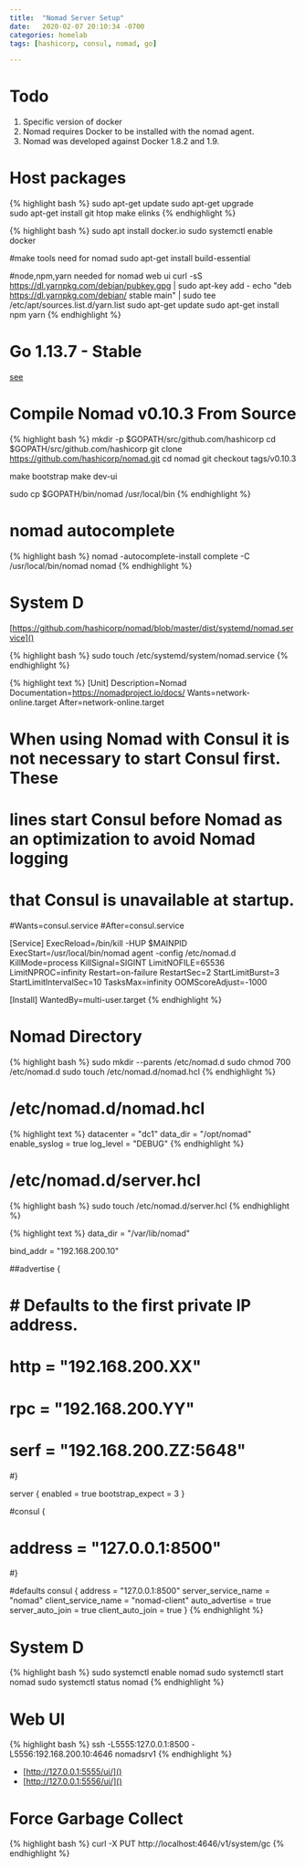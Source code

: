 ```yaml
---
title:  "Nomad Server Setup"
date:   2020-02-07 20:10:34 -0700
categories: homelab
tags: [hashicorp, consul, nomad, go]

---
```

# Todo 

1. Specific version of docker
2. Nomad requires Docker to be installed with the nomad agent. 
3. Nomad was developed against Docker 1.8.2 and 1.9.

# Host packages

{% highlight bash %}
sudo apt-get update
sudo apt-get upgrade    
sudo apt-get install git htop make elinks 
{% endhighlight %}

{% highlight bash %}
sudo apt install docker.io
sudo systemctl enable docker

#make tools need for nomad
sudo apt-get install build-essential

#node,npm,yarn needed for nomad web ui
curl -sS https://dl.yarnpkg.com/debian/pubkey.gpg | sudo apt-key add -
echo "deb https://dl.yarnpkg.com/debian/ stable main" | sudo tee /etc/apt/sources.list.d/yarn.list
sudo apt-get update
sudo apt-get install npm yarn
{% endhighlight %}

# Go 1.13.7 - Stable

[see](go-release)

# Compile Nomad v0.10.3 From Source

{% highlight bash %}
mkdir -p $GOPATH/src/github.com/hashicorp 
cd $GOPATH/src/github.com/hashicorp 
git clone https://github.com/hashicorp/nomad.git
cd nomad
git checkout tags/v0.10.3

make bootstrap
make dev-ui

sudo cp $GOPATH/bin/nomad /usr/local/bin
{% endhighlight %}

# nomad autocomplete

{% highlight bash %}
nomad -autocomplete-install
complete -C /usr/local/bin/nomad nomad
{% endhighlight %}

# System D

[https://github.com/hashicorp/nomad/blob/master/dist/systemd/nomad.service]()

{% highlight bash %}
sudo touch /etc/systemd/system/nomad.service
{% endhighlight %}

{% highlight text %}
[Unit]
Description=Nomad
Documentation=https://nomadproject.io/docs/
Wants=network-online.target
After=network-online.target

# When using Nomad with Consul it is not necessary to start Consul first. These
# lines start Consul before Nomad as an optimization to avoid Nomad logging
# that Consul is unavailable at startup.
#Wants=consul.service
#After=consul.service

[Service]
ExecReload=/bin/kill -HUP $MAINPID
ExecStart=/usr/local/bin/nomad agent -config /etc/nomad.d
KillMode=process
KillSignal=SIGINT
LimitNOFILE=65536
LimitNPROC=infinity
Restart=on-failure
RestartSec=2
StartLimitBurst=3
StartLimitIntervalSec=10
TasksMax=infinity
OOMScoreAdjust=-1000

[Install]
WantedBy=multi-user.target
{% endhighlight %}    

# Nomad Directory

{% highlight bash %}
sudo mkdir --parents /etc/nomad.d
sudo chmod 700 /etc/nomad.d
sudo touch /etc/nomad.d/nomad.hcl
{% endhighlight %}

# /etc/nomad.d/nomad.hcl

{% highlight text %}
datacenter = "dc1"
data_dir = "/opt/nomad"
enable_syslog = true
log_level = "DEBUG"
{% endhighlight %}

# /etc/nomad.d/server.hcl

{% highlight bash %}
sudo touch /etc/nomad.d/server.hcl
{% endhighlight %}

{% highlight text %}
data_dir  = "/var/lib/nomad"

bind_addr = "192.168.200.10" 

##advertise {
#  # Defaults to the first private IP address.
#  http = "192.168.200.XX"
#  rpc  = "192.168.200.YY"
#  serf = "192.168.200.ZZ:5648" 
#}

server {
    enabled = true
    bootstrap_expect = 3
}

#consul {
#  address = "127.0.0.1:8500"
#}

#defaults
consul {
    address             = "127.0.0.1:8500"
    server_service_name = "nomad"
    client_service_name = "nomad-client"
    auto_advertise      = true
    server_auto_join    = true
    client_auto_join    = true
}
{% endhighlight %}

# System D

{% highlight bash %}
sudo systemctl enable nomad
sudo systemctl start nomad
sudo systemctl status nomad
{% endhighlight %}

# Web UI

{% highlight bash %}
ssh -L5555:127.0.0.1:8500 -L5556:192.168.200.10:4646 nomadsrv1
{% endhighlight %}

- [http://127.0.0.1:5555/ui/]()
- [http://127.0.0.1:5556/ui/]()

# Force Garbage Collect
{% highlight bash %}
curl -X PUT http://localhost:4646/v1/system/gc
{% endhighlight %}